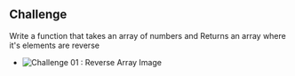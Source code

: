 ## Challenge
Write a function that takes an array of numbers and Returns an array where it's elements are reverse
- ![Challenge 01 : Reverse Array Image](../../assets/ReverseArray.jpg)
